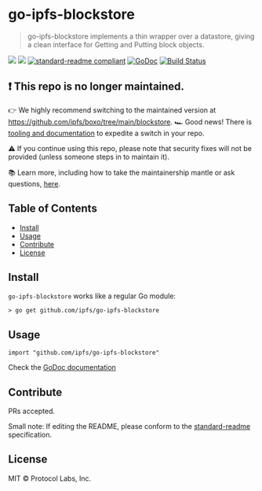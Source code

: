 # go-ipfs-blockstore

> go-ipfs-blockstore implements a thin wrapper over a datastore, giving a clean interface for Getting and Putting block objects.

[![](https://img.shields.io/badge/made%20by-Protocol%20Labs-blue.svg?style=flat-square)](http://ipn.io)
[![](https://img.shields.io/badge/project-IPFS-blue.svg?style=flat-square)](http://ipfs.io/)
[![standard-readme compliant](https://img.shields.io/badge/standard--readme-OK-green.svg?style=flat-square)](https://github.com/RichardLitt/standard-readme)
[![GoDoc](https://godoc.org/github.com/ipfs/go-ipfs-blockstore?status.svg)](https://godoc.org/github.com/ipfs/go-ipfs-blockstore)
[![Build Status](https://travis-ci.com/ipfs/go-ipfs-blockstore.svg?branch=master)](https://travis-ci.com/ipfs/go-ipfs-blockstore)

## ❗ This repo is no longer maintained.
👉 We highly recommend switching to the maintained version at https://github.com/ipfs/boxo/tree/main/blockstore.
🏎️ Good news!  There is [tooling and documentation](https://github.com/ipfs/boxo#migrating-to-boxo) to expedite a switch in your repo. 

⚠️ If you continue using this repo, please note that security fixes will not be provided (unless someone steps in to maintain it).

📚 Learn more, including how to take the maintainership mantle or ask questions, [here](https://github.com/ipfs/boxo/wiki/Copied-or-Migrated-Repos-FAQ).

## Table of Contents

- [Install](#install)
- [Usage](#usage)
- [Contribute](#contribute)
- [License](#license)

## Install

`go-ipfs-blockstore` works like a regular Go module:

```
> go get github.com/ipfs/go-ipfs-blockstore
```

## Usage

```
import "github.com/ipfs/go-ipfs-blockstore"
```

Check the [GoDoc documentation](https://godoc.org/github.com/ipfs/go-ipfs-blockstore)

## Contribute

PRs accepted.

Small note: If editing the README, please conform to the [standard-readme](https://github.com/RichardLitt/standard-readme) specification.

## License

MIT © Protocol Labs, Inc.
